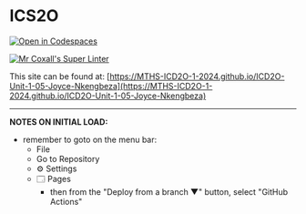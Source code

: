 # ICS2O

[![Open in Codespaces](https://classroom.github.com/assets/launch-codespace-2972f46106e565e64193e422d61a12cf1da4916b45550586e14ef0a7c637dd04.svg)](https://classroom.github.com/open-in-codespaces?assignment_repo_id=18226775)

[![Mr Coxall's Super Linter](https://github.com/MTHS-ICD2O-1-2024/ICD2O-Unit-1-05-Joyce-Nkengbeza)](https://github.com/MTHS-ICD2O-1-2024/ICD2O-Unit-1-05-Joyce-Nkengbeza/actions)


This site can be found at: [https://MTHS-ICD2O-1-2024.github.io/ICD2O-Unit-1-05-Joyce-Nkengbeza](https://MTHS-ICD2O-1-2024.github.io/ICD2O-Unit-1-05-Joyce-Nkengbeza)

---

**NOTES ON INITIAL LOAD:**
- remember to goto on the menu bar:
  - File
  - Go to Repository
  - ⚙ Settings
  - 🗔 Pages
    - then from the "Deploy from a branch ▼" button, select "GitHub Actions"
